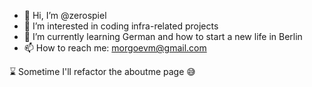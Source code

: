 - 👋 Hi, I’m @zerospiel
- 👀 I’m interested in coding infra-related projects
- 🌱 I’m currently learning German and how to start a new life in Berlin
- 📫 How to reach me: morgoevm@gmail.com

⌛️ Sometime I'll refactor the aboutme page 😅

<!---
zerospiel/zerospiel is a ✨ special ✨ repository because its `README.md` (this file) appears on your GitHub profile.
You can click the Preview link to take a look at your changes.
--->

